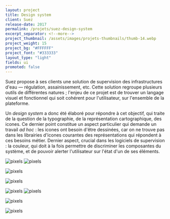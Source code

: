 ```yaml
---
layout: project
title: Design system
client: Suez
release-date: 2017
permalink: /projets/suez-design-system
excerpt_separator: <!--more-->
project_thumbnail: /assets/images/projets-thumbnails/thumb-14.webp
project_weight: 15
project_bg: "#FFFFFF"
project_font: "#333333"
layout_type: "light"
fields: ui
promoted: false
---
```

Suez propose à ses clients une solution de supervision des infrastructures d'eau ― régulation, assainissement, etc. Cette solution regroupe plusieurs outils de différentes natures ; l'enjeu de ce projet est de trouver un langage visuel et fonctionnel qui soit cohérent pour l'utilisateur, sur l'ensemble de la plateforme. 

Un _design system_ a donc été élaboré pour répondre à cet objectif, qui traite de la question de la typographie, de la représentation cartographique, des icones. Ce dernier point constitue un aspect particulier qui demande un travail _ad hoc_ : les icones ont besoin d'être dessinées, car on ne trouve pas dans les librairies d'icones courantes des représentations qui répondent à ces besoins métier. Dernier aspect, crucial dans les logiciels de supervision : la couleur, qui doit à la fois permettre de discriminer les composantes du système, et de pouvoir alerter l'utilisateur sur l'état d'un de ses éléments.

![pixels](/assets/images/projets/suez/suez-2.webp)
![pixels](/assets/images/projets/suez/suez-5.webp)

![pixels](/assets/images/projets/suez/suez-1.webp)

![pixels](/assets/images/projets/suez/suez-6.webp)

![pixels](/assets/images/projets/suez/suez-8.webp)
![pixels](/assets/images/projets/suez/suez-7.webp)

![pixels](/assets/images/projets/suez/suez-9.webp)


![pixels](/assets/images/projets/suez/suez-0.webp)
